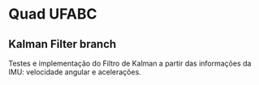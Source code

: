 # Quad UFABC

## Kalman Filter branch

Testes e implementação do Filtro de Kalman a partir das informações da IMU: velocidade angular e acelerações.